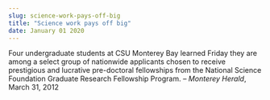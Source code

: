 ```yaml
---
slug: science-work-pays-off-big
title: "Science work pays off big"
date: January 01 2020
---
```


<p>Four undergraduate students at CSU Monterey Bay learned Friday they are among a select group of nationwide applicants chosen to receive prestigious and lucrative pre-doctoral fellowships from the National Science Foundation Graduate Research Fellowship Program. – <em>Monterey Herald</em>, March 31, 2012
</p>

